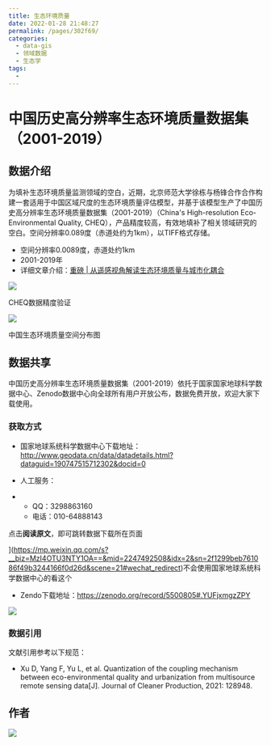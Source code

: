 ```yaml
---
title: 生态环境质量
date: 2022-01-28 21:48:27
permalink: /pages/302f69/
categories:
  - data-gis
  - 领域数据
  - 生态学
tags:
  - 
---
```

# 中国历史高分辨率生态环境质量数据集（2001-2019）

## 数据介绍

为填补生态环境质量监测领域的空白，近期，北京师范大学徐栋与杨锋合作合作构建一套适用于中国区域尺度的生态环境质量评估模型，并基于该模型生产了中国历史高分辨率生态环境质量数据集（2001-2019）（China's High-resolution Eco-Environmental Quality, CHEQ），产品精度较高，有效地填补了相关领域研究的空白。空间分辨率0.089度（赤道处约为1km），以TIFF格式存储。

- 空间分辨率0.0089度，赤道处约1km
- 2001-2019年
- 详细文章介绍：[重磅 | 从遥感视角解读生态环境质量与城市化耦合](https://mp.weixin.qq.com/s?__biz=MzI4OTU3NTY1OA==&mid=2247494829&idx=1&sn=97adeb7e446e064e0d06ccab0ed2ed86&scene=21#wechat_redirect)

![](http://pics.landcover100.com/pics//image/20220128215146.png)

CHEQ数据精度验证

![](http://pics.landcover100.com/pics//image/微信截图_20220128215304.jpg)

中国生态环境质量空间分布图

## 数据共享

中国历史高分辨率生态环境质量数据集（2001-2019）依托于国家国家地球科学数据中心、Zenodo数据中心向全球所有用户开放公布，数据免费开放，欢迎大家下载使用。

### 获取方式

- 国家地球系统科学数据中心下载地址：http://www.geodata.cn/data/datadetails.html?dataguid=190747515712302&docid=0

- 人工服务：

- - QQ：3298863160
  - 电话：010-64888143

点击**阅读原文**，即可跳转数据下载所在页面

](https://mp.weixin.qq.com/s?__biz=MzI4OTU3NTY1OA==&mid=2247492508&idx=2&sn=2f1299beb761086f49b3244166f0d26d&scene=21#wechat_redirect)不会使用国家地球系统科学数据中心的看这个

- Zendo下载地址：https://zenodo.org/record/5500805#.YUFjxmgzZPY

![](http://pics.landcover100.com/pics//image/20220128215400.png)

### 数据引用

文献引用参考以下规范：

- Xu D, Yang F, Yu L, et al. Quantization of the coupling mechanism between eco-environmental quality and urbanization from multisource remote sensing data[J]. Journal of Cleaner Production, 2021: 128948.

## 作者

![](https://gitee.com/kitmyfaceplease/image_upload/raw/master/img/202201281759734.png)